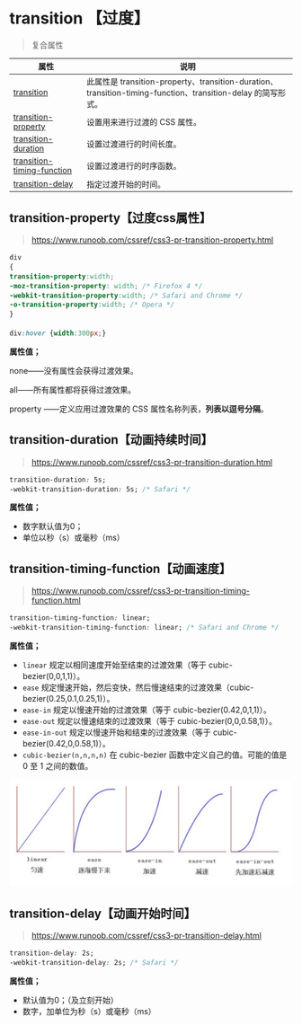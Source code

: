 # transition 【过度】

> 复合属性

| 属性                                                         | 说明                                                         |
| ------------------------------------------------------------ | ------------------------------------------------------------ |
| [transition](https://www.runoob.com/cssref/css3-pr-transition.html) | 此属性是 transition-property、transition-duration、transition-timing-function、transition-delay 的简写形式。 |
| [transition-property](https://www.runoob.com/cssref/css3-pr-transition-property.html) | 设置用来进行过渡的 CSS 属性。                                |
| [transition-duration](https://www.runoob.com/cssref/css3-pr-transition-duration.html) | 设置过渡进行的时间长度。                                     |
| [transition-timing-function](https://www.runoob.com/cssref/css3-pr-transition-timing-function.html) | 设置过渡进行的时序函数。                                     |
| [transition-delay](https://www.runoob.com/cssref/css3-pr-transition-delay.html) | 指定过渡开始的时间。                                         |

## transition-property【过度css属性】

> https://www.runoob.com/cssref/css3-pr-transition-property.html

```css
div
{
transition-property:width;
-moz-transition-property: width; /* Firefox 4 */
-webkit-transition-property:width; /* Safari and Chrome */
-o-transition-property:width; /* Opera */
}

div:hover {width:300px;}
```

**属性值；**

none——没有属性会获得过渡效果。

all——所有属性都将获得过渡效果。

property ——定义应用过渡效果的 CSS 属性名称列表，**列表以逗号分隔**。

## transition-duration【动画持续时间】

> https://www.runoob.com/cssref/css3-pr-transition-duration.html

```css
transition-duration: 5s;
-webkit-transition-duration: 5s; /* Safari */
```

**属性值；**

- 数字默认值为0；
- 单位以秒（s）或毫秒（ms）

## transition-timing-function【动画速度】

> https://www.runoob.com/cssref/css3-pr-transition-timing-function.html

```css
transition-timing-function: linear;
-webkit-transition-timing-function: linear; /* Safari and Chrome */
```

**属性值；**

- `linear` 规定以相同速度开始至结束的过渡效果（等于 cubic-bezier(0,0,1,1)）。
- `ease` 规定慢速开始，然后变快，然后慢速结束的过渡效果（cubic-bezier(0.25,0.1,0.25,1)）。
- `ease-in` 规定以慢速开始的过渡效果（等于 cubic-bezier(0.42,0,1,1)）。
- `ease-out` 规定以慢速结束的过渡效果（等于 cubic-bezier(0,0,0.58,1)）。
- `ease-in-out` 规定以慢速开始和结束的过渡效果（等于 cubic-bezier(0.42,0,0.58,1)）。
- `cubic-bezier(n,n,n,n)` 在 cubic-bezier 函数中定义自己的值。可能的值是 0 至 1 之间的数值。

![1498445454760](transition-images/1498445454760.png)

## transition-delay【动画开始时间】

> https://www.runoob.com/cssref/css3-pr-transition-delay.html

```css
transition-delay: 2s;
-webkit-transition-delay: 2s; /* Safari */
```

**属性值；**

- 默认值为0；（及立刻开始）
- 数字，加单位为秒（s）或毫秒（ms）

